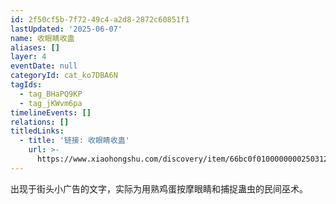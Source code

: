 ```yaml
---
id: 2f50cf5b-7f72-49c4-a2d8-2872c60851f1
lastUpdated: '2025-06-07'
name: 收眼睛收蛊
aliases: []
layer: 4
eventDate: null
categoryId: cat_ko7DBA6N
tagIds:
  - tag_BHaPQ9KP
  - tag_jKWvm6pa
timelineEvents: []
relations: []
titledLinks:
  - title: '链接: 收眼睛收蛊'
    url: >-
      https://www.xiaohongshu.com/discovery/item/66bc0f0100000000250312b7?app_platform=android&ignoreEngage=true&app_version=8.50.1&share_from_user_hidden=true&xsec_source=app_share&type=normal&xsec_token=CBBw29gOxQR-H1G2FSk-qdjGtCXZ9X7qm6is3S1OAwRE8=&author_share=1&xhsshare=QQ&shareRedId=ODc0Mzk5PUA2NzUyOTgwNjY0OTc3SD5N&apptime=1724393781&share_id=c4da562c442b4c58aa5d01258480b39f
---
```

出现于街头小广告的文字，实际为用熟鸡蛋按摩眼睛和捕捉蛊虫的民间巫术。
